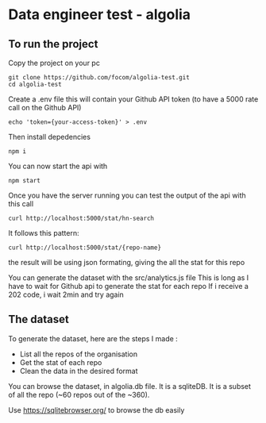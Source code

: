 # Data engineer test - algolia

## To run the project

Copy the project on your pc

```
git clone https://github.com/focom/algolia-test.git
cd algolia-test
```

Create a .env file this will contain your Github API token (to have a 5000 rate call on the Github API)

```
echo 'token={your-access-token}' > .env
```

Then install depedencies

```
npm i
```

You can now start the api with

```
npm start
```

Once you have the server running you can test the output of the api with this call

```
curl http://localhost:5000/stat/hn-search
```

It follows this pattern:

```
curl http://localhost:5000/stat/{repo-name}
```

the result will be using json formating, giving the all the stat for this repo

You can generate the dataset with the src/analytics.js file
This is long as I have to wait for Github api to generate the stat for each repo
If i receive a 202 code, i wait 2min and try again

## The dataset

To generate the dataset, here are the steps I made :

- List all the repos of the organisation
- Get the stat of each repo
- Clean the data in the desired format

You can browse the dataset, in algolia.db file. It is a sqliteDB.
It is a subset of all the repo (~60 repos out of the ~360).

Use https://sqlitebrowser.org/ to browse the db easily
